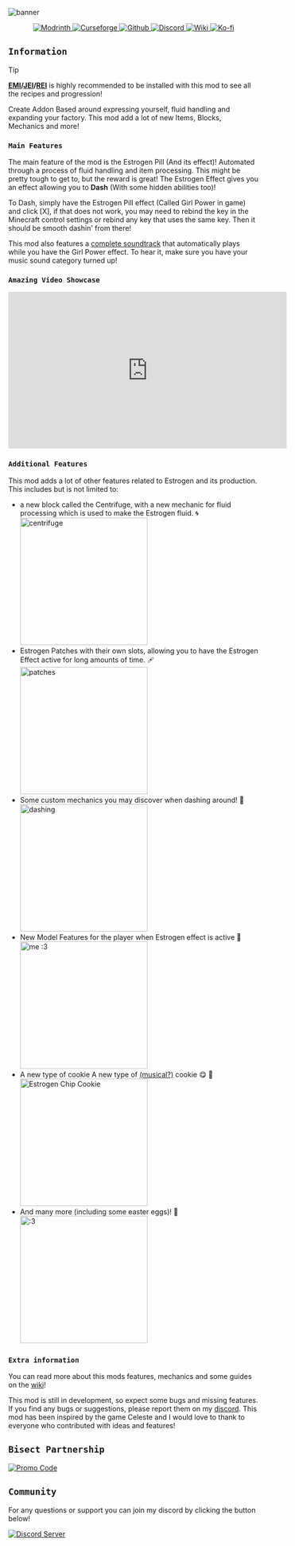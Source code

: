 
![banner](https://cdn.modrinth.com/data/HhIJW8n1/images/bfde9c03d8e75f73b469d51b5f41ef31dc8c29de.png)

<div align="center">
<center>
<a href="https://modrinth.com/mod/estrogen/versions">
    <img src="https://wsrv.nl/?url=https://cdn.jsdelivr.net/npm/@intergrav/devins-badges@3/assets/cozy-minimal/available/modrinth_vector.svg&w=100&h=100" alt="Modrinth">
</a>
<a href="https://www.curseforge.com/minecraft/mc-mods/estrogen">
    <img src="https://wsrv.nl/?url=https://cdn.jsdelivr.net/npm/@intergrav/devins-badges@3/assets/cozy-minimal/available/curseforge_vector.svg&w=100&h=100" alt="Curseforge">
</a>
<a href="https://github.com/MayaqqDev/estrogen/">
    <img src="https://wsrv.nl/?url=https://cdn.jsdelivr.net/npm/@intergrav/devins-badges@3/assets/cozy-minimal/available/github_vector.svg&w=100&h=100" alt="Github">
</a>
<a href="https://discord.gg/hue">
    <img src="https://wsrv.nl/?url=https://cdn.jsdelivr.net/npm/@intergrav/devins-badges@3/assets/cozy-minimal/social/discord-plural_vector.svg&w=100&h=100" alt="Discord">
</a>
<a href="https://github.com/MayaqqDev/Estrogen/wiki">
    <img src="https://wsrv.nl/?url=https://cdn.jsdelivr.net/npm/@intergrav/devins-badges@3/assets/cozy-minimal/documentation/ghpages_vector.svg&w=100&h=100" alt="Wiki">
</a>
<a href="https://ko-fi.com/mayaqq">
    <img src="https://wsrv.nl/?url=https://cdn.jsdelivr.net/npm/@intergrav/devins-badges@3/assets/cozy-minimal/donate/kofi-plural-alt_vector.svg&w=100&h=100" alt="Ko-fi">
</a>
</center>
</div>

## `Information`

> [!TIP]
> **[EMI](https://modrinth.com/mod/emi)/[JEI](https://modrinth.com/mod/jei)/[REI](https://modrinth.com/mod/rei)** is highly recommended to be installed with this mod to see all the recipes and
> progression!

Create Addon Based around expressing yourself, fluid handling and expanding your factory. This mod add a lot of new
Items, Blocks, Mechanics and more!

### `Main Features`

The main feature of the mod is the Estrogen Pill (And its effect)! Automated through a process of fluid handling and
item processing. This might be pretty tough to get to, but the reward is great! The Estrogen Effect gives you an effect
allowing you to **Dash** (With some hidden abilities too)!

To Dash, simply have the Estrogen Pill effect (Called Girl Power in game) and click [X], if that does not work, you may
need to rebind the key in the Minecraft control settings or rebind any key that uses the same key. Then it should be
smooth dashin' from there!

This mod also features a [complete soundtrack](https://erora.bandcamp.com/album/create-estrogen) that automatically plays while you have the Girl Power effect. 
To hear it, make sure you have your music sound category turned up!

### `Amazing Video Showcase`
<iframe width="560" height="315" src="https://www.youtube-nocookie.com/embed/kdn3qYwzMDQ" title="YouTube video player" frameborder="0" allow="accelerometer; autoplay; clipboard-write; encrypted-media; gyroscope; picture-in-picture; web-share" allowfullscreen></iframe>

### `Additional Features`

This mod adds a lot of other features related to Estrogen and its production. This includes but is not limited to:

- a new block called the Centrifuge, with a new mechanic for fluid processing which is used to make the Estrogen fluid.
  🌀 <br>
  <img src="https://i.imgur.com/cqXBcVw.png" alt="centrifuge" width="256"/>
- Estrogen Patches with their own slots, allowing you to have the Estrogen Effect active for long amounts of time. 🩹<br>
  <img src="https://i.imgur.com/QfI4vWJ.png" alt="patches" width="256"/>
- Some custom mechanics you may discover when dashing around! 💨<br>
  <img src="https://static.miraheze.org/celestewiki/thumb/6/67/Wavedashing.gif/240px-Wavedashing.gif" alt="dashing" width="256"/>
- New Model Features for the player when Estrogen effect is active 👀<br>
  <img src="https://i.imgur.com/MFRFoFN.png" alt="me :3" width="256"/>
- A new type of cookie A new type of [(musical?)](https://erora.bandcamp.com/track/g03c) cookie 😋 🍪<br>
  <img src="https://i.imgur.com/lrPWwPT.png" alt="Estrogen Chip Cookie" width="256"/>
- And many more (including some easter eggs)! 🥚<br>
  <img src="https://i.imgur.com/mkVcXQA.png" alt=":3" width="256"/>

### `Extra information`

You can read more about this mods features, mechanics and some guides on the [wiki](https://github.com/MayaqqDev/Estrogen/wiki)!

This mod is still in development, so expect some bugs and missing features. If you find any bugs or suggestions, please
report them on my [discord](https://discord.gg/w7PpGax9Bq). This mod has been inspired by the game Celeste and I would
love to thank to everyone who contributed with ideas and features!

## `Bisect Partnership`

[![Promo Code](https://www.bisecthosting.com/partners/custom-banners/3af862e4-2c3a-4ae5-9caf-cc9f80d19620.png)](https://bisecthosting.com/mayaqq)

## `Community`

For any questions or support you can join my discord by clicking the button below!

[![Discord Server](https://cdn.jsdelivr.net/npm/@intergrav/devins-badges@3/assets/cozy/social/discord-plural_vector.svg)](https://discord.gg/w7PpGax9Bq)
